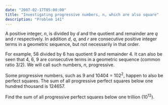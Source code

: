 ```yaml
---
date: "2007-02-17T05:00:00"
title: "Investigating progressive numbers, n, which are also square"
description: "Problem 141"
---
```


<p>A positive integer, <i>n</i>, is divided by <i>d</i> and the quotient and remainder are <i>q</i> and <i>r</i> respectively. In addition <i>d</i>, <i>q</i>, and <i>r</i> are consecutive positive integer terms in a geometric sequence, but not necessarily in that order.</p>
<p>For example, 58 divided by 6 has quotient 9 and remainder 4. It can also be seen that 4, 6, 9 are consecutive terms in a geometric sequence (common ratio 3/2).
We will call such numbers, <i>n</i>, progressive.</p>
<p>Some progressive numbers, such as 9 and 10404 = 102<sup>2</sup>, happen to also be perfect squares. The sum of all progressive perfect squares below one hundred thousand is 124657.</p>
<p>Find the sum of all progressive perfect squares below one trillion (10<sup>12</sup>).</p>

